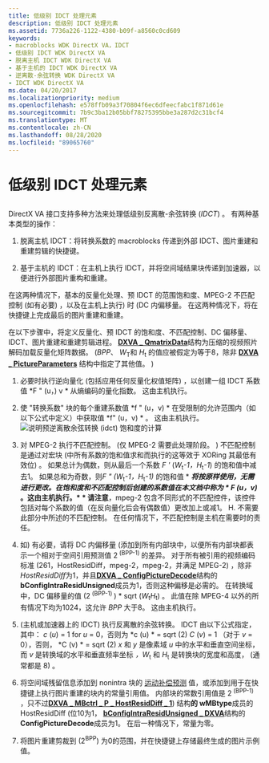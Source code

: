 ```yaml
---
title: 低级别 IDCT 处理元素
description: 低级别 IDCT 处理元素
ms.assetid: 7736a226-1122-4380-b09f-a8560c0cd609
keywords:
- macroblocks WDK DirectX VA，IDCT
- 低级别 IDCT WDK DirectX VA
- 脱离主机 IDCT WDK DirectX VA
- 基于主机的 IDCT WDK DirectX VA
- 逆离散-余弦转换 WDK DirectX VA
- IDCT WDK DirectX VA
ms.date: 04/20/2017
ms.localizationpriority: medium
ms.openlocfilehash: e578ffb09a3f70804f6ec6dfeecfabc1f871d61e
ms.sourcegitcommit: 7b9c3ba12b05bbf78275395bbe3a287d2c31bcf4
ms.translationtype: MT
ms.contentlocale: zh-CN
ms.lasthandoff: 08/28/2020
ms.locfileid: "89065760"
---
```

# <a name="low-level-idct-processing-elements"></a>低级别 IDCT 处理元素


## <span id="ddk_low_level_idct_processing_elements_gg"></span><span id="DDK_LOW_LEVEL_IDCT_PROCESSING_ELEMENTS_GG"></span>


DirectX VA 接口支持多种方法来处理低级别反离散-余弦转换 (*IDCT*) 。 有两种基本类型的操作：

1.  脱离主机 IDCT：将转换系数的 macroblocks 传递到外部 IDCT、图片重建和重建剪辑的快捷键。

2.  基于主机的 IDCT：在主机上执行 IDCT，并将空间域结果块传递到加速器，以便进行外部图片重构和重建。

在这两种情况下，基本的反量化处理、预 IDCT 的范围饱和度、MPEG-2 不匹配控制 (如有必要) ，以及在主机上执行) 时 (DC 内偏移量。 在这两种情况下，将在快捷键上完成最后的图片重建和重建。

在以下步骤中，将定义反量化、预 IDCT 的饱和度、不匹配控制、DC 偏移量、IDCT、图片重建和重建剪辑进程。 [**DXVA \_ QmatrixData**](/windows-hardware/drivers/ddi/dxva/ns-dxva-_dxva_qmatrixdata)结构为压缩的视频照片解码加载反量化矩阵数据。  (*BPP*、 *W*<sub>T</sub>和 *H*<sub>t</sub> 的值应被假定为等于8，除非 [**DXVA \_ PictureParameters**](/windows-hardware/drivers/ddi/dxva/ns-dxva-_dxva_pictureparameters) 结构中指定了其他值。 ) 

1. 必要时执行逆向量化 (包括应用任何反量化权值矩阵) ，以创建一组 IDCT 系数值 *F " (u，) v * 从熵编码的量化指数。 这由主机执行。

2. 使 "转换系数" 块的每个重建系数值 *f " (u，v) * 在受限制的允许范围内（如以下公式中定义）中获取值 *f" (u，v) * 。 这由主机执行。 ![说明预逆离散余弦转换 (idct) 饱和度的计算](images/formula1.png)

3. 对 MPEG-2 执行不匹配控制。  (仅 MPEG-2 需要此处理阶段。 ) 不匹配控制是通过对宏块 (中所有系数的饱和值求和而执行的这等效于 XORing 其最低有效位) 。 如果总计为偶数，则从最后一个系数 *F '* (*W*<sub>t</sub>*-1，H*<sub>t</sub>*-1*) 的饱和值中减去1。 如果总和为奇数，则*F " (W*<sub>t</sub>*-1，H*<sub>t</sub><em>-1) </em>的饱和值 * <strong><em>将按原样使用，无需进行更改。在饱和度和不匹配控制后创建的系数值在本文档中称为 * F (u，v) </em> 。这由主机执行。* * 请注意</strong>，mpeg-2 包含不同形式的不匹配控件，该控件包括对每个系数的值（在反向量化后会有偶数值）更改加上或减1。 H. 不需要此部分中所述的不匹配控制。 在任何情况下，不匹配控制是主机在需要时的责任。

     

4. 如) 有必要，请将 DC 内偏移量 (添加到所有内部块中，以便所有内部块都表示一个相对于空间引用预测值 2<sup> (BPP-1) </sup>的差异。 对于所有被引用的视频编码标准 (261，HostResidDiff，mpeg-2，mpeg-2，并满足 MPEG-2) ，除非*HostResidDiff*为1，并且[**DXVA \_ ConfigPictureDecode**](/windows-hardware/drivers/ddi/dxva/ns-dxva-_dxva_configpicturedecode)结构的**bConfigIntraResidUnsigned**成员为1，否则这种偏移是必需的。 在转换域中，DC 偏移量的值 (2<sup> (BPP-1) </sup>) \* sqrt (*W*<sub>t</sub>*H*<sub>t</sub>) 。 此值在除 MPEG-4 以外的所有情况下均为1024，这允许 *BPP* 大于8。 这由主机执行。

5.  (主机或加速器上的 IDCT) 执行反离散的余弦转换。 IDCT 由以下公式指定，其中： *c* (*u*) = 1 for *u* = 0，否则为 *c (u) * = sqrt (2) *C* (*v*) = 1 （对于 *v* = 0），否则， *C (v) * = sqrt (2) *x* 和 *y* 是像素域 *u* 中的水平和垂直空间坐标，而 *v* 是转换域的水平和垂直频率坐标 *，W*<sub>t</sub> 和 *H*<sub>t</sub> 是转换块的宽度和高度， (通常都是 8) 。
6. 将空间域残留信息添加到 nonintra 块的 [运动补偿预测](motion-compensated-prediction.md) 值，或添加到用于在快捷键上执行图片重建的块内的常量引用值。 内部块的常数引用值是 2<sup> (BPP-1) </sup> ，只不过[**DXVA \_ MBctrl \_ P \_ HostResidDiff \_ 1**](/windows-hardware/drivers/ddi/dxva/ns-dxva-_dxva_mbctrl_p_hostresiddiff_1)) 结构**的 wMBtype**成员的 HostResidDiff (位10为1， [**bConfigIntraResidUnsigned \_ DXVA**](/windows-hardware/drivers/ddi/dxva/ns-dxva-_dxva_configpicturedecode)结构的**ConfigPictureDecode**成员为1。 在后一种情况下，常量为零。

7. 将图片重建剪裁到 (2<sup>BPP</sup>) 为0的范围，并在快捷键上存储最终生成的图片示例值。

 

